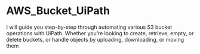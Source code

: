 # AWS_Bucket_UiPath
I will guide you step-by-step through automating various S3 bucket operations with UiPath. Whether you’re looking to create, retrieve, empty, or delete buckets, or handle objects by uploading, downloading, or moving them
